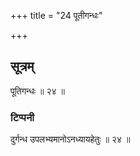 +++
title = "24 पूतीगन्धः"

+++
## सूत्रम्
पूतिगन्धः ॥ २४ ॥  
### टिप्पनी
दुर्गन्ध उपलभ्यमानोऽनध्यायहेतुः ॥ २४ ॥  
